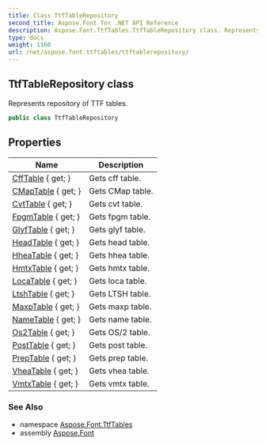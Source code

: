 ```yaml
---
title: Class TtfTableRepository
second_title: Aspose.Font for .NET API Reference
description: Aspose.Font.TtfTables.TtfTableRepository class. Represents repository of TTF tables
type: docs
weight: 1160
url: /net/aspose.font.ttftables/ttftablerepository/
---
```

## TtfTableRepository class

Represents repository of TTF tables.

```csharp
public class TtfTableRepository
```

## Properties

| Name | Description |
| --- | --- |
| [CffTable](../../aspose.font.ttftables/ttftablerepository/cfftable/) { get; } | Gets cff table. |
| [CMapTable](../../aspose.font.ttftables/ttftablerepository/cmaptable/) { get; } | Gets CMap table. |
| [CvtTable](../../aspose.font.ttftables/ttftablerepository/cvttable/) { get; } | Gets cvt table. |
| [FpgmTable](../../aspose.font.ttftables/ttftablerepository/fpgmtable/) { get; } | Gets fpgm table. |
| [GlyfTable](../../aspose.font.ttftables/ttftablerepository/glyftable/) { get; } | Gets glyf table. |
| [HeadTable](../../aspose.font.ttftables/ttftablerepository/headtable/) { get; } | Gets head table. |
| [HheaTable](../../aspose.font.ttftables/ttftablerepository/hheatable/) { get; } | Gets hhea table. |
| [HmtxTable](../../aspose.font.ttftables/ttftablerepository/hmtxtable/) { get; } | Gets hmtx table. |
| [LocaTable](../../aspose.font.ttftables/ttftablerepository/locatable/) { get; } | Gets loca table. |
| [LtshTable](../../aspose.font.ttftables/ttftablerepository/ltshtable/) { get; } | Gets LTSH table. |
| [MaxpTable](../../aspose.font.ttftables/ttftablerepository/maxptable/) { get; } | Gets maxp table. |
| [NameTable](../../aspose.font.ttftables/ttftablerepository/nametable/) { get; } | Gets name table. |
| [Os2Table](../../aspose.font.ttftables/ttftablerepository/os2table/) { get; } | Gets OS/2 table. |
| [PostTable](../../aspose.font.ttftables/ttftablerepository/posttable/) { get; } | Gets post table. |
| [PrepTable](../../aspose.font.ttftables/ttftablerepository/preptable/) { get; } | Gets prep table. |
| [VheaTable](../../aspose.font.ttftables/ttftablerepository/vheatable/) { get; } | Gets vhea table. |
| [VmtxTable](../../aspose.font.ttftables/ttftablerepository/vmtxtable/) { get; } | Gets vmtx table. |

### See Also

* namespace [Aspose.Font.TtfTables](../../aspose.font.ttftables/)
* assembly [Aspose.Font](../../)


